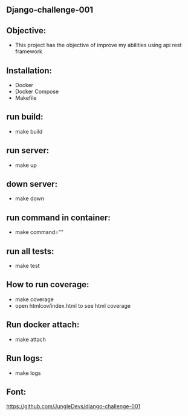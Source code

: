 Django-challenge-001
-

Objective:
-
- This project has the objective of improve my abilities using api rest framework

Installation:
-
- Docker
- Docker Compose
- Makefile

run build:
-
- make build

run server:
-
- make up

down server:
-
- make down

run command in container:
-
- make command=""

run all tests:
-
- make test

How to run coverage:
-
- make coverage
- open htmlcov/index.html to see html coverage

Run docker attach:
-
- make attach

Run logs:
-
- make logs


Font:
-
https://github.com/JungleDevs/django-challenge-001